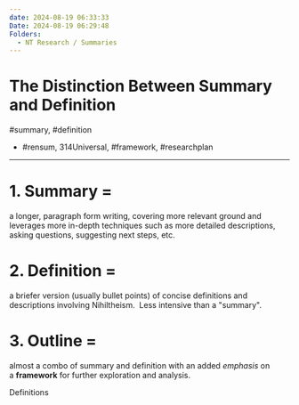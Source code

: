 ```yaml
---
date: 2024-08-19 06:33:33
Date: 2024-08-19 06:29:48
Folders:
  - NT Research / Summaries
---
```


# The Distinction Between Summary and Definition

#summary, #definition

- #rensum, 314Universal, #framework, #researchplan
  

* * *

# 1\. Summary =

a longer, paragraph form writing, covering more relevant ground and leverages more in-depth techniques such as more detailed descriptions, asking questions, suggesting next steps, etc.

# 2\. Definition = 

a briefer version (usually bullet points) of concise definitions and descriptions involving Nihiltheism.  Less intensive than a "summary".

# 3\. Outline =

almost a combo of summary and definition with an added _emphasis_ on a **framework** for further exploration and analysis.

Definitions
